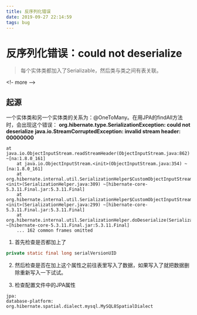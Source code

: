 ```yaml
---
title: 反序列化错误
date: 2019-09-27 22:14:59
tags: bug
---
```

# 反序列化错误：could not deserialize
> 每个实体类都加入了Serializable，然后类与类之间有表关联。

<!- more -->
## 起源
一个实体类和另一个实体类的关系为：@OneToMany。在用JPA的findAll方法时，会出现这个错误：
**org.hibernate.type.SerializationException: could not deserialize**
**java.io.StreamCorruptedException: invalid stream header: 00000000**
```
at java.io.ObjectInputStream.readStreamHeader(ObjectInputStream.java:862) ~[na:1.8.0_161]
	at java.io.ObjectInputStream.<init>(ObjectInputStream.java:354) ~[na:1.8.0_161]
	at org.hibernate.internal.util.SerializationHelper$CustomObjectInputStream.<init>(SerializationHelper.java:309) ~[hibernate-core-5.3.11.Final.jar:5.3.11.Final]
	at org.hibernate.internal.util.SerializationHelper$CustomObjectInputStream.<init>(SerializationHelper.java:299) ~[hibernate-core-5.3.11.Final.jar:5.3.11.Final]
	at org.hibernate.internal.util.SerializationHelper.doDeserialize(SerializationHelper.java:218) ~[hibernate-core-5.3.11.Final.jar:5.3.11.Final]
	... 162 common frames omitted
```

1. 首先检查是否都加上了
``` java
private static final long serialVersionUID
```

2. 然后检查是否在加上这个属性之前往表里写入了数据，如果写入了就把数据删除重新写入一下试试。

3. 检查配置文件中的JPA属性
```
jpa:
database-platform: org.hibernate.spatial.dialect.mysql.MySQL8SpatialDialect
```